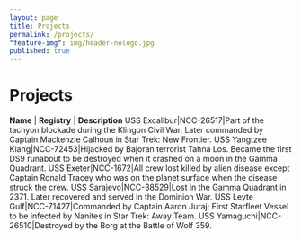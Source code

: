```yaml
---
layout: page
title: Projects
permalink: /projects/
"feature-img": img/header-nologo.jpg
published: true
---
```


# Projects


**Name** | **Registry** | **Description**
USS Excalibur|NCC-26517|Part of the tachyon blockade during the Klingon Civil War. Later commanded by Captain Mackenzie Calhoun in Star Trek: New Frontier.
USS Yangtzee Kiang|NCC-72453|Hijacked by Bajoran terrorist Tahna Los. Became the first DS9 runabout to be destroyed when it crashed on a moon in the Gamma Quadrant.
USS Exeter|NCC-1672|All crew lost killed by alien disease except Captain Ronald Tracey who was on the planet surface when the disease struck the crew.
USS Sarajevo|NCC-38529|Lost in the Gamma Quadrant in 2371. Later recovered and served in the Dominion War.
USS Leyte Gulf|NCC-71427|Commanded by Captain Aaron Juraj; First Starfleet Vessel to be infected by Nanites in Star Trek: Away Team.
USS Yamaguchi|NCC-26510|Destroyed by the Borg at the Battle of Wolf 359.